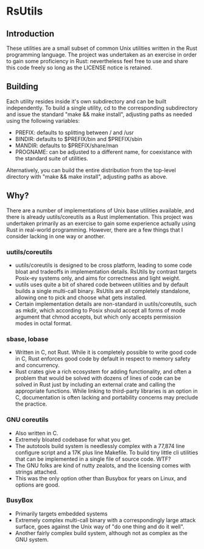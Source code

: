 # RsUtils
## Introduction
These utilities are a small subset of common Unix utilities written in
the Rust programming language. The project was undertaken as an exercise
in order to gain some proficiency in Rust: nevertheless feel free to use
and share this code freely so long as the LICENSE notice is retained.
## Building
Each utility resides inside it's own subdirectory and can be built
independently. To build a single utility, cd to the corresponding
subdirectory and issue the standard "make && make install", adjusting
paths as needed using the following variables:
* PREFIX: defaults to splitting between / and /usr
* BINDIR: defaults to $PREFIX/bin and $PREFIX/sbin
* MANDIR: defaults to $PREFIX/share/man
* PROGNAME: can be adjusted to a different name, for coexistance with
the standard suite of utilities.

Alternatively, you can build the entire distribution from the top-level
directory with "make && make install", adjusting paths as above.
## Why?
There are a number of implementations of Unix base utilities available,
and there is already uutils/coreutils as a Rust implementation. This
project was undertaken primarily as an exercise to gain some experience
actually using Rust in real-world programming. However, there are a few
things that I consider lacking in one way or another.
### uutils/coreutils
* uutils/coreutils is designed to be cross platform, leading to some
code bloat and tradeoffs in implementation details. RsUtils by contrast
targets Posix-ey systems only, and aims for correctness and light
weight.
* uutils uses quite a bit of shared code between utilities and by
default builds a single multi-call binary. RsUtils are all completely
standalone, allowing one to pick and choose what gets installed.
* Certain implementation details are non-standard in uutils/coreutils,
such as mkdir, which according to Posix should accept all forms of mode
argument that chmod accepts, but which only accepts permission modes in
octal format.
### sbase, lobase
* Written in C, not Rust. While it is completely possible to write good
code in C, Rust enforces good code by default in respect to memory
safety and concurrency.
* Rust crates give a rich ecosystem for adding functionality, and often
a problem that would be solved with dozens of lines of code can be
solved in Rust just by including an external crate and calling the
appropriate functions. While linking to third-party libraries is an
option in C, documentation is often lacking and portability concerns may
preclude the practice.
### GNU coreutils
* Also written in C.
* Extremely bloated codebase for what you get.
* The autotools build system is needlessly complex with a 77,874 line
configure script and a 17K plus line Makefile. To build tiny little cli
utilities that can be implemented in a single file of source code. WTF?
* The GNU folks are kind of nutty zealots, and the licensing comes with
strings attached.
* This was the only option other than Busybox for years on Linux, and
options are good.
### BusyBox
* Primarily targets embedded systems
* Extremely complex multi-call binary with a correspondingly large
attack surface, goes against the Unix way of "do one thing and do it
well".
* Another fairly complex build system, although not as complex as the
GNU system.
